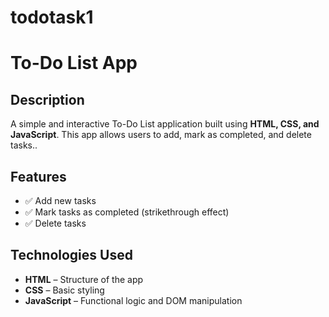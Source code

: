 # todotask1
# To-Do List App

## Description
A simple and interactive To-Do List application built using **HTML, CSS, and JavaScript**. This app allows users to add, mark as completed, and delete tasks..

## Features
- ✅ Add new tasks
- ✅ Mark tasks as completed (strikethrough effect)
- ✅ Delete tasks


## Technologies Used
- **HTML** – Structure of the app
- **CSS** – Basic styling
- **JavaScript** – Functional logic and DOM manipulation


